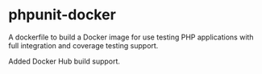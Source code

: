 # phpunit-docker
A dockerfile to build a Docker image for use testing PHP applications with full integration and coverage testing support.

Added Docker Hub build support.
